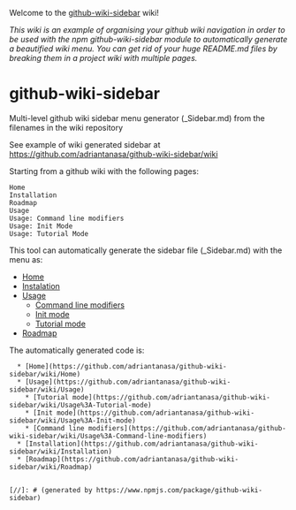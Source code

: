 Welcome to the [github-wiki-sidebar](https://www.npmjs.com/package/github-wiki-sidebar) wiki!

_This wiki is an example of organising your github wiki navigation in order to be used with the npm github-wiki-sidebar module to automatically generate a beautified wiki menu. You can get rid of your huge README.md files by breaking them in a project wiki with multiple pages._

# github-wiki-sidebar

Multi-level github wiki sidebar menu generator (_Sidebar.md) from the filenames in the wiki repository 

See example of wiki generated sidebar at https://github.com/adriantanasa/github-wiki-sidebar/wiki

Starting from a github wiki with the following pages:

```
Home
Installation
Roadmap
Usage
Usage: Command line modifiers
Usage: Init Mode
Usage: Tutorial Mode
```

This tool can automatically generate the sidebar file (_Sidebar.md) with the menu as:

  * [Home](https://github.com/adriantanasa/github-wiki-sidebar/wiki/Home)
  * [Instalation](https://github.com/adriantanasa/github-wiki-sidebar/wiki/Instalation)
  * [Usage](https://github.com/adriantanasa/github-wiki-sidebar/wiki/Usage)
    * [Command line modifiers](https://github.com/adriantanasa/github-wiki-sidebar/wiki/Usage%3A-Command-line-modifiers)
    * [Init mode](https://github.com/adriantanasa/github-wiki-sidebar/wiki/Usage%3A-Init-mode)
    * [Tutorial mode](https://github.com/adriantanasa/github-wiki-sidebar/wiki/Usage%3A-Tutorial-mode)
  * [Roadmap](https://github.com/adriantanasa/github-wiki-sidebar/wiki/Roadmap)

The automatically generated code is:

```mardown
  * [Home](https://github.com/adriantanasa/github-wiki-sidebar/wiki/Home)
  * [Usage](https://github.com/adriantanasa/github-wiki-sidebar/wiki/Usage)
    * [Tutorial mode](https://github.com/adriantanasa/github-wiki-sidebar/wiki/Usage%3A-Tutorial-mode)
    * [Init mode](https://github.com/adriantanasa/github-wiki-sidebar/wiki/Usage%3A-Init-mode)
    * [Command line modifiers](https://github.com/adriantanasa/github-wiki-sidebar/wiki/Usage%3A-Command-line-modifiers)
  * [Installation](https://github.com/adriantanasa/github-wiki-sidebar/wiki/Installation)
  * [Roadmap](https://github.com/adriantanasa/github-wiki-sidebar/wiki/Roadmap)


[//]: # (generated by https://www.npmjs.com/package/github-wiki-sidebar)

```
